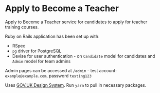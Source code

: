 # Apply to Become a Teacher

Apply to Become a Teacher service for candidates to apply for teacher training courses.

Ruby on Rails application has been set up with:

* RSpec
* `pg` driver for PostgreSQL
* Devise for user authentication - on `Candidate` model for candidates and `Admin` model for team admins

Admin pages can be accessed at `/admin` - test account: `example@example.com`, password `testing123`

Uses [GOV.UK Design System](https://design-system.service.gov.uk/). Run `yarn` to pull in necessary packages.
